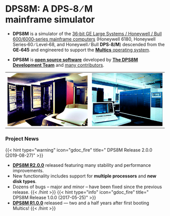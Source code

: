 <!-- SPDX-License-Identifier: ICU
     Copyright (c) 2022 The DPS8M Development Team
 -->
# DPS8M: A DPS‑8&nbsp;∕&nbsp;M mainframe&nbsp;simulator
* **DPS8M** is a simulator of the [36‑bit GE Large Systems / Honeywell / Bull 600/6000‑series mainframe computers](https://dps8m.gitlab.io/dps8m/Overview/#processor-characteristics) (Honeywell 6180, Honeywell Series‑60 ∕ Level‑68, and Honeywell ∕ Bull **DPS‑8/M**) descended from the **GE‑645** and engineered to support the [**Multics** operating system](https://swenson.org/multics_wiki/).

* **DPS8M** is [**open source software**](License_Information) developed by [**The DPS8M Development Team**](https://dps8m.gitlab.io/dps8m/master/dps8m-omnibus.pdf#the-dps8m-development-team) and [many contributors](https://dps8m.gitlab.io/dps8m/master/dps8m-omnibus.pdf#dps8m-authors-and-contributors).

|    |    |
|:--:|:--:|
| <img src="6180.jpg" size=50%> | <img src="dps8.jpg"> |
### Project News
{{< hint type="warning" icon="gdoc_fire" title=" DPS8M Release 2.0.0 (2019-08-27)" >}}
* [**DPS8M R2.0.0**](/dps8m/Releases/Historical_Archives/#dps8m-r200--2019-08-27) released featuring many stability and performance improvements.
* New functionality includes support for **multiple processors** and **new disk types**.
* Dozens of bugs – major and minor – have been fixed since the previous release.
{{< /hint >}}
{{< hint type="info" icon="gdoc_fire" title=" DPS8M Release 1.0.0 (2017-05-25)" >}}
* [**DPS8M R1.0.0**](/dps8m/Releases/Historical_Archives/#dps8m-r100--2017-05-25) released — two and a half years after first booting Multics!
{{< /hint >}}
